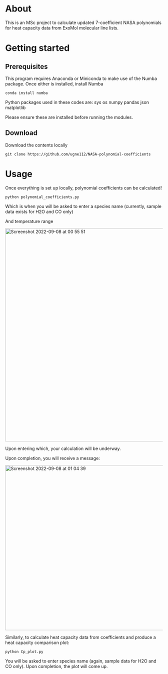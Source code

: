 # About
This is an MSc project to calculate updated 7-coefficient NASA polynomials for heat capacity data from ExoMol molecular line lists.

# Getting started

## Prerequisites
This program requires Anaconda or Miniconda to make use of the Numba package. Once either is installed, install Numba
```
conda install numba 
```
Python packages used in these codes are:
sys
os
numpy
pandas
json
matplotlib

Please ensure these are installed before running the modules.

## Download
Download the contents locally
```
git clone https://github.com/ugne112/NASA-polynomial-coefficients
```

# Usage

Once everything is set up locally, polynomial coefficients can be calculated!

```
python polynomial_coefficients.py
```
Which is when you will be asked to enter a species name (currently, sample data exists for H2O and CO only)

And temperature range

<img width="682" alt="Screenshot 2022-09-08 at 00 55 51" src="https://user-images.githubusercontent.com/71969506/188990793-e98774b3-4771-427d-96cf-d6ad534a1712.png">

Upon entering which, your calculation will be underway.

Upon completion, you will receive a message:

<img width="528" alt="Screenshot 2022-09-08 at 01 04 39" src="https://user-images.githubusercontent.com/71969506/188991979-fa7e9d82-b5af-491f-be6a-51b3f969e52c.png">


Similarly, to calculate heat capacity data from coefficients and produce a heat capacity comparison plot:
```
python Cp_plot.py
```
You will be asked to enter species name (again, sample data for H2O and CO only).
Upon completion, the plot will come up.

